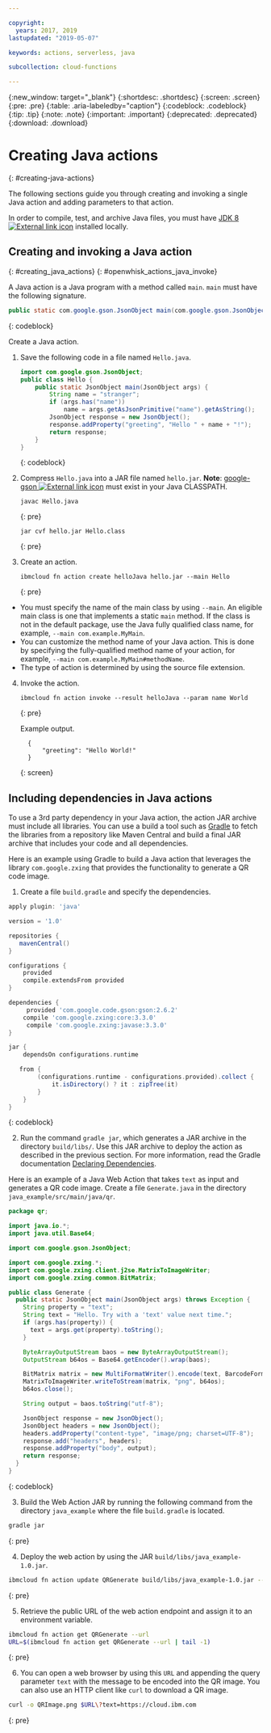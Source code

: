 ```yaml
---

copyright:
  years: 2017, 2019
lastupdated: "2019-05-07"

keywords: actions, serverless, java

subcollection: cloud-functions

---
```






{:new_window: target="_blank"}
{:shortdesc: .shortdesc}
{:screen: .screen}
{:pre: .pre}
{:table: .aria-labeledby="caption"}
{:codeblock: .codeblock}
{:tip: .tip}
{:note: .note}
{:important: .important}
{:deprecated: .deprecated}
{:download: .download}

# Creating Java actions
{: #creating-java-actions}

The following sections guide you through creating and invoking a single Java action and adding parameters to that action.

In order to compile, test, and archive Java files, you must have [JDK 8 ![External link icon](../icons/launch-glyph.svg "External link icon")](http://openjdk.java.net/install) installed locally.

## Creating and invoking a Java action
{: #creating_java_actions}
{: #openwhisk_actions_java_invoke}

A Java action is a Java program with a method called `main`. `main` must have the following signature.

```java
public static com.google.gson.JsonObject main(com.google.gson.JsonObject);
```
{: codeblock}

Create a Java action.

1. Save the following code in a file named `Hello.java`.

    ```java
    import com.google.gson.JsonObject;
    public class Hello {
        public static JsonObject main(JsonObject args) {
            String name = "stranger";
            if (args.has("name"))
                name = args.getAsJsonPrimitive("name").getAsString();
            JsonObject response = new JsonObject();
            response.addProperty("greeting", "Hello " + name + "!");
            return response;
        }
    }
    ```
    {: codeblock}

2. Compress `Hello.java` into a JAR file named `hello.jar`. **Note**: [google-gson ![External link icon](../icons/launch-glyph.svg "External link icon")](https://github.com/google/gson) must exist in your Java CLASSPATH.

    ```
    javac Hello.java
    ```
    {: pre}

    ```
    jar cvf hello.jar Hello.class
    ```
    {: pre}

3. Create an action.

    ```
    ibmcloud fn action create helloJava hello.jar --main Hello
    ```
    {: pre}

  * You must specify the name of the main class by using `--main`. An eligible main class is one that implements a static `main` method. If the class is not in the default package, use the Java fully qualified class name, for example, `--main com.example.MyMain`.
  * You can customize the method name of your Java action. This is done by specifying the fully-qualified method name of your action, for example, `--main com.example.MyMain#methodName`.
  * The type of action is determined by using the source file extension.

4. Invoke the action.

    ```
    ibmcloud fn action invoke --result helloJava --param name World
    ```
    {: pre}

    Example output.

    ```
      {
          "greeting": "Hello World!"
      }
    ```
    {: screen}

## Including dependencies in Java actions

To use a 3rd party dependency in your Java action, the action JAR archive must include all libraries.
You can use a build a tool such as [Gradle](https://gradle.org) to fetch the libraries from a repository like Maven Central and build a final JAR archive that includes your code and all dependencies.

Here is an example using Gradle to build a Java action that leverages the library `com.google.zxing` that provides the functionality to generate a QR code image.

1. Create a file `build.gradle` and specify the dependencies.

  ```gradle
  apply plugin: 'java'

  version = '1.0'

  repositories {
     mavenCentral()
  }

  configurations {
      provided
      compile.extendsFrom provided
  }

  dependencies {
       provided 'com.google.code.gson:gson:2.6.2'
      compile 'com.google.zxing:core:3.3.0'
       compile 'com.google.zxing:javase:3.3.0'
  }

  jar {
      dependsOn configurations.runtime

     from {
          (configurations.runtime - configurations.provided).collect {
              it.isDirectory() ? it : zipTree(it)
          }
      }
  }
  ```
{: codeblock}

2. Run the command `gradle jar`, which generates a JAR archive in the directory `build/libs/`.
Use this JAR archive to deploy the action as described in the previous section.
For more information, read the Gradle documentation [Declaring Dependencies](https://docs.gradle.org/current/userguide/declaring_dependencies.html#declaring_dependencies).

Here is an example of a Java Web Action that takes `text` as input and generates a QR code image. Create a file `Generate.java` in the directory `java_example/src/main/java/qr`.

  ```java
  package qr;

  import java.io.*;
  import java.util.Base64;

  import com.google.gson.JsonObject;

  import com.google.zxing.*;
  import com.google.zxing.client.j2se.MatrixToImageWriter;
  import com.google.zxing.common.BitMatrix;

  public class Generate {
    public static JsonObject main(JsonObject args) throws Exception {
      String property = "text";
      String text = "Hello. Try with a 'text' value next time.";
      if (args.has(property)) {
        text = args.get(property).toString();
      }

      ByteArrayOutputStream baos = new ByteArrayOutputStream();
      OutputStream b64os = Base64.getEncoder().wrap(baos);

      BitMatrix matrix = new MultiFormatWriter().encode(text, BarcodeFormat.QR_CODE, 300, 300);
      MatrixToImageWriter.writeToStream(matrix, "png", b64os);
      b64os.close();

      String output = baos.toString("utf-8");

      JsonObject response = new JsonObject();
      JsonObject headers = new JsonObject();
      headers.addProperty("content-type", "image/png; charset=UTF-8");
      response.add("headers", headers);
      response.addProperty("body", output);
      return response;
    }
  }
  ```
{: codeblock}

3. Build the Web Action JAR by running the following command from the directory `java_example` where the file `build.gradle` is located.

  ```bash
  gradle jar
  ```
{: pre}

4. Deploy the web action by using the JAR `build/libs/java_example-1.0.jar`.

  ```bash
  ibmcloud fn action update QRGenerate build/libs/java_example-1.0.jar --main qr.Generate -m 128 --web true
  ```
{: pre}

5. Retrieve the public URL of the web action endpoint and assign it to an environment variable.

  ```bash
  ibmcloud fn action get QRGenerate --url
  URL=$(ibmcloud fn action get QRGenerate --url | tail -1)
  ```
{: pre}

6. You can open a web browser by using this `URL` and appending the query parameter `text` with the message to be encoded into the QR image. You can also use an HTTP client like `curl` to download a QR image.

  ```bash
  curl -o QRImage.png $URL\?text=https://cloud.ibm.com
  ```
{: pre}

